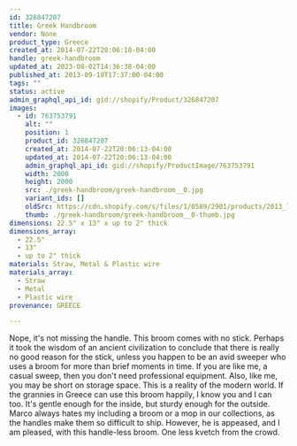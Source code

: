 ```yaml
---
id: 326847207
title: Greek Handbroom
vendor: None
product_type: Greece
created_at: 2014-07-22T20:06:10-04:00
handle: greek-handbroom
updated_at: 2023-08-02T14:36:38-04:00
published_at: 2013-09-18T17:37:00-04:00
tags: ""
status: active
admin_graphql_api_id: gid://shopify/Product/326847207
images:
  - id: 763753791
    alt: ""
    position: 1
    product_id: 326847207
    created_at: 2014-07-22T20:06:13-04:00
    updated_at: 2014-07-22T20:06:13-04:00
    admin_graphql_api_id: gid://shopify/ProductImage/763753791
    width: 2000
    height: 2000
    src: ./greek-handbroom/greek-handbroom__0.jpg
    variant_ids: []
    oldSrc: https://cdn.shopify.com/s/files/1/0589/2901/products/2013_11_09_Kiosk_1449.jpeg?v=1406073973
    thumb: ./greek-handbroom/greek-handbroom__0-thumb.jpg
dimensions: 22.5" x 13" x up to 2" thick
dimensions_array:
  - 22.5"
  - 13"
  - up to 2" thick
materials: Straw, Metal & Plastic wire
materials_array:
  - Straw
  - Metal
  - Plastic wire
provenance: GREECE

---
```


Nope, it's not missing the handle. This broom comes with no stick. Perhaps it took the wisdom of an ancient civilization to conclude that there is really no good reason for the stick, unless you happen to be an avid sweeper who uses a broom for more than brief moments in time. If you are like me, a casual sweep, then you don't need professional equipment. Also, like me, you may be short on storage space. This is a reality of the modern world. If the grannies in Greece can use this broom happily, I know you and I can too. It's gentle enough for the inside, but sturdy enough for the outside. Marco always hates my including a broom or a mop in our collections, as the handles make them so difficult to ship. However, he is appeased, and I am pleased, with this handle-less broom. One less kvetch from the crowd.